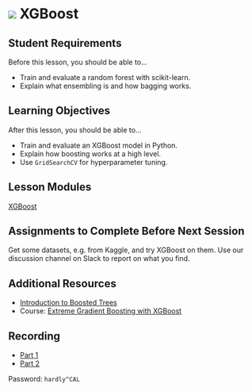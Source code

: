 # ![](https://ga-dash.s3.amazonaws.com/production/assets/logo-9f88ae6c9c3871690e33280fcf557f33.png) XGBoost

## Student Requirements

Before this lesson, you should be able to...

- Train and evaluate a random forest with scikit-learn.
- Explain what ensembling is and how bagging works.

## Learning Objectives

After this lesson, you should be able to...

- Train and evaluate an XGBoost model in Python.
- Explain how boosting works at a high level.
- Use `GridSearchCV` for hyperparameter tuning.

## Lesson Modules

[XGBoost](./modules/xgboost.ipynb)

## Assignments to Complete Before Next Session

Get some datasets, e.g. from Kaggle, and try XGBoost on them. Use our discussion channel on Slack to report on what you find.

## Additional Resources

- [Introduction to Boosted Trees](https://xgboost.readthedocs.io/en/latest/tutorials/model.html)
- Course: [Extreme Gradient Boosting with XGBoost](https://www.datacamp.com/courses/extreme-gradient-boosting-with-xgboost?utm_source=adwords_ppc&utm_campaignid=1565261270&utm_adgroupid=67750485028&utm_device=c&utm_keyword=&utm_matchtype=b&utm_network=g&utm_adpostion=1t1&utm_creative=295213501352&utm_targetid=aud-522010995285:dsa-498578053364&utm_loc_interest_ms=&utm_loc_physical_ms=9021462&gclid=Cj0KCQjw5J_mBRDVARIsAGqGLZA3C7JNwMH5LAafMy3Dvk8CINfXKjf2k5k6tV4s8wcujdm15ba4If0aAp-1EALw_wcB)

## Recording

- [Part 1](https://generalassembly.zoom.us/rec/share/6dQpAoDC3SBIEpXir0XTVIghWcP4eaa8hHNLrKZYyxu9r8REsV2siNOGFzZgBX4D)
- [Part 2](https://generalassembly.zoom.us/rec/share/9PZ8LIH91GlIcIHrz2KAA5dmF7j-eaa82iBI8_MNnU_RfrO9yUeA4UYtN8GL88Mo)

Password: `hardly^CAL`
